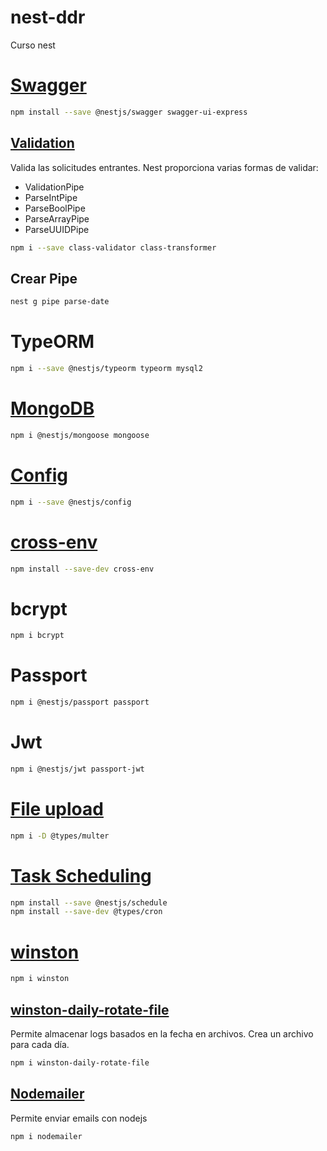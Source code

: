 # nest-ddr

Curso nest

# [Swagger](https://docs.nestjs.com/openapi/introduction)

```sh
npm install --save @nestjs/swagger swagger-ui-express
```

## [Validation](https://docs.nestjs.com/techniques/validation)

Valida las solicitudes entrantes. Nest proporciona varias formas de validar:

-   ValidationPipe
-   ParseIntPipe
-   ParseBoolPipe
-   ParseArrayPipe
-   ParseUUIDPipe

```sh
npm i --save class-validator class-transformer
```

## Crear Pipe

```sh
nest g pipe parse-date
```

# TypeORM

```sh
npm i --save @nestjs/typeorm typeorm mysql2
```

# [MongoDB](https://docs.nestjs.com/techniques/mongodb)

```sh
npm i @nestjs/mongoose mongoose
```

# [Config](https://docs.nestjs.com/techniques/configuration)

```sh
npm i --save @nestjs/config
```

# [cross-env](https://www.npmjs.com/package/cross-env)

```sh
npm install --save-dev cross-env
```

# bcrypt

```sh
npm i bcrypt
```

# Passport

```sh
npm i @nestjs/passport passport
```

# Jwt

```sh
npm i @nestjs/jwt passport-jwt
```

# [File upload](https://docs.nestjs.com/techniques/file-upload)

```sh
npm i -D @types/multer
```

# [Task Scheduling](https://docs.nestjs.com/techniques/task-scheduling)

```sh
npm install --save @nestjs/schedule
npm install --save-dev @types/cron
```

# [winston](https://www.npmjs.com/package/winston)

```sh
npm i winston
```

## [winston-daily-rotate-file](https://www.npmjs.com/package/winston-daily-rotate-file)

Permite almacenar logs basados en la fecha en archivos. Crea un archivo para cada día.

```sh
npm i winston-daily-rotate-file
```

## [Nodemailer](https://www.npmjs.com/package/nodemailer)

Permite enviar emails con nodejs

```sh
npm i nodemailer
```
